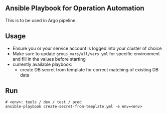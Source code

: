 ## Ansible Playbook for Operation Automation
This is to be used in Argo pipeline.

## Usage
- Ensure you or your service account is logged into your cluster of choice
- Make sure to update `group_vars/all/vars.yml` for specific environment and fill in the values before starting
- currently available playbook:
  - create DB secret from template for correct matching of existing DB data


## Run
```shell
# <env>: tools / dev / test / prod
ansible-playbook create-secret-from-template.yml -e env=<env>
```
